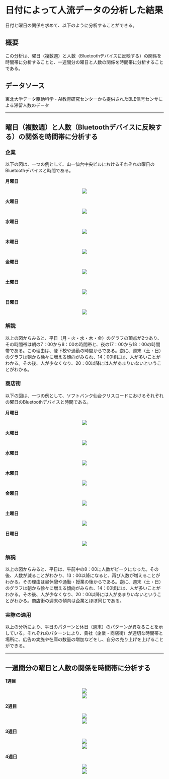 # 日付によって人流データの分析した結果

日付と曜日の関係を求めて、以下のように分析することができる。

## 概要
この分析は、曜日（複数週）と人数（Bluetoothデバイスに反映する）の関係を時間帯に分析することと、一週間分の曜日と人数の関係を時間帯に分析することである。

## データソース
東北大学データ駆動科学・AI教育研究センターから提供されたBLE信号センサによる滞留人数のデータ

---

## 曜日（複数週）と人数（Bluetoothデバイスに反映する）の関係を時間帯に分析する

### 企業
以下の図は、一つの例として、山一仙台中央ビルにおけるそれぞれの曜日のBluetoothデバイスと時間である。

**月曜日**
<div align="center">
<img src="graph_by_day/p004_0.svg"></img>
</div>

**火曜日**
<div align="center">
<img src="graph_by_day/p004_1.svg"></img>
</div>

**水曜日**
<div align="center">
<img src="graph_by_day/p004_2.svg"></img>
</div>

**木曜日**
<div align="center">
<img src="graph_by_day/p004_3.svg"></img>
</div>

**金曜日**
<div align="center">
<img src="graph_by_day/p004_4.svg"></img>
</div>

**土曜日**
<div align="center">
<img src="graph_by_day/p004_5.svg"></img>
</div>

**日曜日**
<div align="center">
<img src="graph_by_day/p004_6.svg"></img>
</div>

### 解説
以上の図からみると、平日（月・火・水・木・金）のグラフの頂点が2つあり、その時間帯は朝の7：00から8：00の時間帯と、夜の17：00から18：00の時間帯である。この理由は、登下校や通勤の時間からである。逆に、週末（土・日）のグラフは朝から徐々に増える傾向がみられ、14：00頃には、人が多いことがわかる。その後、人が少なくなり、20：00以降には人があまりいないということがわかる。

### 商店街
以下の図は、一つの例として、ソフトバンク仙台クリスロードにおけるそれぞれの曜日のBluetoothデバイスと時間である。

**月曜日**
<div align="center">
<img src="graph_by_day/p011_0.svg"></img>
</div>

**火曜日**
<div align="center">
<img src="graph_by_day/p011_1.svg"></img>
</div>

**水曜日**
<div align="center">
<img src="graph_by_day/p011_2.svg"></img>
</div>

**木曜日**
<div align="center">
<img src="graph_by_day/p011_3.svg"></img>
</div>

**金曜日**
<div align="center">
<img src="graph_by_day/p011_4.svg"></img>
</div>

**土曜日**
<div align="center">
<img src="graph_by_day/p011_5.svg"></img>
</div>

**日曜日**
<div align="center">
<img src="graph_by_day/p011_6.svg"></img>
</div>

### 解説
以上の図からみると、平日は、午前中の8：00に人数がピークになった。その後、人数が減ることがわかり、13：00以降になると、再び人数が増えることがわかる。その理由は昼休憩や通勤・授業の後からである。逆に、週末（土・日）のグラフは朝から徐々に増える傾向がみられ、14：00頃には、人が多いことがわかる。その後、人が少なくなり、20：00以降には人があまりいないということがわかる。商店街の週末の傾向は企業とほぼ同じである。

### 実際の適用
以上の分析により、平日のパターンと休日（週末）のパターンが異なることを示している。それぞれのパターンにより、貴社（企業・商店街）が適切な時間帯と場所に、広告の実施や在庫の数量の増加などをし、自分の売り上げを上げることができる。

---

## 一週間分の曜日と人数の関係を時間帯に分析する

**1週目**
<div align="center">
  <img src="graph_by_week/p004_week_2022-05-29.svg"></img>
</div>
<div align="center">
  <img src="correlation_graph/p004.csv_from_2022-05-29_heatmap.svg"></img>
</div>

**2週目**
<div align="center">
<img src="graph_by_week/p004_week_2022-06-05.svg"></img>
</div>
<div align="center">
  <img src="correlation_graph/p004.csv_from_2022-06-05_heatmap.svg"></img>
</div>

**3週目**
<div align="center">
<img src="graph_by_week/p004_week_2022-06-12.svg"></img>
</div>
<div align="center">
  <img src="correlation_graph/p004.csv_from_2022-06-12_heatmap.svg"></img>
</div>

**4週目**
<div align="center">
<img src="graph_by_week/p004_week_2022-06-19.svg"></img>
</div>
<div align="center">
  <img src="correlation_graph/p004.csv_from_2022-06-19_heatmap.svg"></img>
</div>

